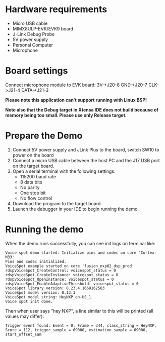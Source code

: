 Hardware requirements
=====================
- Micro USB cable
- MIMX8ULP-EVK/EVK9 board
- J-Link Debug Probe
- 5V power supply
- Personal Computer
- Microphone

Board settings
==============
Connect microphone module to EVK board:
3V->J20-8
GND->J20-7
CLK->J21-4
DATA->J21-3

**Please note this application can't support running with Linux BSP!**

**Note also that the Debug target in Xtensa IDE does not build because of memory being too small.
Please use only Release target.**

Prepare the Demo
================
1.  Connect 5V power supply and JLink Plus to the board, switch SW10 to power on the board
2.  Connect a micro USB cable between the host PC and the J17 USB port on the target board.
3.  Open a serial terminal with the following settings:
    - 115200 baud rate
    - 8 data bits
    - No parity
    - One stop bit
    - No flow control
4.  Download the program to the target board.
5.  Launch the debugger in your IDE to begin running the demo.


Running the demo
===============
When the demo runs successfully, you can see init logs on terminal like:

	Voice spot demo started. Initialize pins and codec on core 'Cortex-M33'
	Pins and codec initialized.
	VoiceSpot example started on core 'fusion_nxp02_dsp_prod'
	rdspVoiceSpot_CreateControl: voicespot_status = 0
	rdspVoiceSpot_CreateInstance: voicespot_status = 0
	rdspVoiceSpot_OpenInstance: voicespot_status = 0
	rdspVoiceSpot_EnableAdaptiveThreshold: voicespot_status = 0
	VoiceSpot library version: 0.23.4.1668162583
	VoiceSpot model version: 0.13.1
	VoiceSpot model string: HeyNXP_en-US_1
	Voice spot init done.

Then when user says "hey NXP", a line similar to this will be printed (all values may differ):

	Trigger event found: Event = 0, Frame = 344, class_string = HeyNXP, Score = 112, trigger_sample = 69000, estimation_sample = 69000, start_offset_sam

